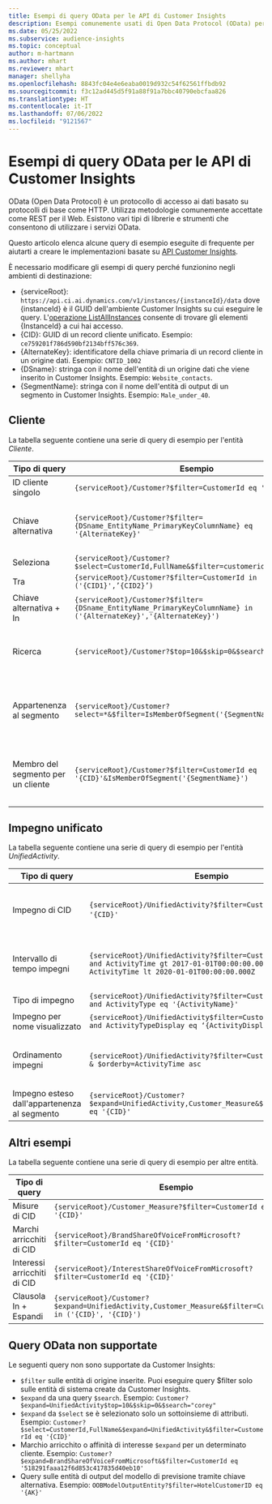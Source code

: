 ```yaml
---
title: Esempi di query OData per le API di Customer Insights
description: Esempi comunemente usati di Open Data Protocol (OData) per eseguire query sulle API Customer Insights al fine di esaminare i dati.
ms.date: 05/25/2022
ms.subservice: audience-insights
ms.topic: conceptual
author: m-hartmann
ms.author: mhart
ms.reviewer: mhart
manager: shellyha
ms.openlocfilehash: 8843fc04e4e6eaba0019d932c54f62561ffbdb92
ms.sourcegitcommit: f3c12ad445d5f91a88f91a7bbc40790ebcfaa826
ms.translationtype: HT
ms.contentlocale: it-IT
ms.lasthandoff: 07/06/2022
ms.locfileid: "9121567"
---
```

# <a name="odata-query-examples-for-customer-insights-apis"></a>Esempi di query OData per le API di Customer Insights

OData (Open Data Protocol) è un protocollo di accesso ai dati basato su protocolli di base come HTTP. Utilizza metodologie comunemente accettate come REST per il Web. Esistono vari tipi di librerie e strumenti che consentono di utilizzare i servizi OData.

Questo articolo elenca alcune query di esempio eseguite di frequente per aiutarti a creare le implementazioni basate su [API Customer Insights](apis.md).

È necessario modificare gli esempi di query perché funzionino negli ambienti di destinazione: 

- {serviceRoot}: `https://api.ci.ai.dynamics.com/v1/instances/{instanceId}/data` dove {instanceId} è il GUID dell'ambiente Customer Insights su cui eseguire le query. L'[operazione ListAllInstances](https://developer.ci.ai.dynamics.com/api-details#api=CustomerInsights&operation=Get-all-instances) consente di trovare gli elementi {InstanceId} a cui hai accesso.
- {CID}: GUID di un record cliente unificato. Esempio: `ce759201f786d590bf2134bff576c369`.
- {AlternateKey}: identificatore della chiave primaria di un record cliente in un origine dati. Esempio: `CNTID_1002`
- {DSname}: stringa con il nome dell'entità di un origine dati che viene inserito in Customer Insights. Esempio: `Website_contacts`.
- {SegmentName}: stringa con il nome dell'entità di output di un segmento in Customer Insights. Esempio: `Male_under_40`.

## <a name="customer"></a>Cliente

La tabella seguente contiene una serie di query di esempio per l'entità *Cliente*.

|Tipo di query |Esempio  | Nota  |
|---------|---------|---------|
|ID cliente singolo     | `{serviceRoot}/Customer?$filter=CustomerId eq '{CID}'`          |  |
|Chiave alternativa    | `{serviceRoot}/Customer?$filter={DSname_EntityName_PrimaryKeyColumnName} eq '{AlternateKey}'`         |  Le chiavi alternative persistono nell'entità cliente unificata       |
|Seleziona   | `{serviceRoot}/Customer?$select=CustomerId,FullName&$filter=customerid eq '1'`        |         |
|Tra    | `{serviceRoot}/Customer?$filter=CustomerId in ('{CID1}',’{CID2}’)`        |         |
|Chiave alternativa + In   | `{serviceRoot}/Customer?$filter={DSname_EntityName_PrimaryKeyColumnName} in ('{AlternateKey}','{AlternateKey}')`         |         |
|Ricerca  | `{serviceRoot}/Customer?$top=10&$skip=0&$search="string"`        |   Restituisce i primi 10 risultati per una stringa di ricerca      |
|Appartenenza al segmento  | `{serviceRoot}/Customer?select=*&$filter=IsMemberOfSegment('{SegmentName}')&$top=10`     | Restituisce un numero predefinito di righe dall'entità di segmentazione.      |
|Membro del segmento per un cliente | `{serviceRoot}/Customer?$filter=CustomerId eq '{CID}'&IsMemberOfSegment('{SegmentName}')`     | Restituisce il profilo del cliente se è un membro del segmento specificato     |

## <a name="unified-activity"></a>Impegno unificato

La tabella seguente contiene una serie di query di esempio per l'entità *UnifiedActivity*.

|Tipo di query |Esempio  | Nota  |
|---------|---------|---------|
|Impegno di CID     | `{serviceRoot}/UnifiedActivity?$filter=CustomerId eq '{CID}'`          | Elenca gli impegni di un profilo cliente specifico |
|Intervallo di tempo impegni    | `{serviceRoot}/UnifiedActivity?$filter=CustomerId eq '{CID}' and ActivityTime gt 2017-01-01T00:00:00.000Z and ActivityTime lt 2020-01-01T00:00:00.000Z`     |  Impegni di un profilo cliente in un intervallo di tempo       |
|Tipo di impegno    |   `{serviceRoot}/UnifiedActivity?$filter=CustomerId eq '{CID}' and ActivityType eq '{ActivityName}'`        |         |
|Impegno per nome visualizzato     | `{serviceRoot}/UnifiedActivity$filter=CustomerId eq ‘{CID}’ and ActivityTypeDisplay eq ‘{ActivityDisplayName}’`        | |
|Ordinamento impegni    | `{serviceRoot}/UnifiedActivity?$filter=CustomerId eq ‘{CID}’ & $orderby=ActivityTime asc`     |  Ordina gli impegni in modo crescente o decrescente       |
|Impegno esteso dall'appartenenza al segmento  |   `{serviceRoot}/Customer?$expand=UnifiedActivity,Customer_Measure&$filter=CustomerId eq '{CID}'`     |         |

## <a name="other-examples"></a>Altri esempi

La tabella seguente contiene una serie di query di esempio per altre entità.

|Tipo di query |Esempio  | Nota  |
|---------|---------|---------|
|Misure di CID    | `{serviceRoot}/Customer_Measure?$filter=CustomerId eq '{CID}'`          |  |
|Marchi arricchiti di CID    | `{serviceRoot}/BrandShareOfVoiceFromMicrosoft?$filter=CustomerId eq '{CID}'`  |       |
|Interessi arricchiti di CID    |   `{serviceRoot}/InterestShareOfVoiceFromMicrosoft?$filter=CustomerId eq '{CID}'`       |         |
|Clausola In + Espandi     | `{serviceRoot}/Customer?$expand=UnifiedActivity,Customer_Measure&$filter=CustomerId in ('{CID}', '{CID}')`         | |

## <a name="not-supported-odata-queries"></a>Query OData non supportate

Le seguenti query non sono supportate da Customer Insights:

- `$filter` sulle entità di origine inserite. Puoi eseguire query $filter solo sulle entità di sistema create da Customer Insights.
- `$expand` da una query `$search`. Esempio: `Customer?$expand=UnifiedActivity$top=10&$skip=0&$search="corey"`
- `$expand` da `$select` se è selezionato solo un sottoinsieme di attributi. Esempio: `Customer?$select=CustomerId,FullName&$expand=UnifiedActivity&$filter=CustomerId eq '{CID}'`
- Marchio arricchito o affinità di interesse `$expand` per un determinato cliente. Esempio: `Customer?$expand=BrandShareOfVoiceFromMicrosoft&$filter=CustomerId eq '518291faaa12f6d853c417835d40eb10'`
- Query sulle entità di output del modello di previsione tramite chiave alternativa. Esempio: `OOBModelOutputEntity?$filter=HotelCustomerID eq '{AK}'`
